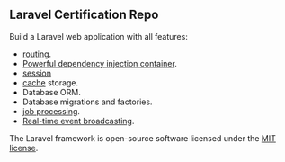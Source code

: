 ## Laravel Certification Repo

Build a Laravel web application with all features:

- [routing](https://laravel.com/docs/routing).
- [Powerful dependency injection container](https://laravel.com/docs/container).
- [session](https://laravel.com/docs/session) 
- [cache](https://laravel.com/docs/cache) storage.
- Database ORM.
- Database migrations and factories.
- [job processing](https://laravel.com/docs/queues).
- [Real-time event broadcasting](https://laravel.com/docs/broadcasting).



The Laravel framework is open-source software licensed under the [MIT license](https://opensource.org/licenses/MIT).
